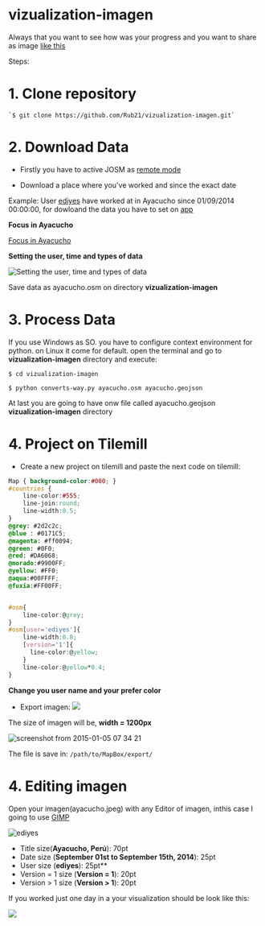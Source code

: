 vizualization-imagen
====================
Always that you want to see how was your progress and you want to share as image [like this]()

Steps:

# 1. Clone repository
	
	`$ git clone https://github.com/Rub21/vizualization-imagen.git`
	

# 2. Download Data

- Firstly you have to active JOSM as [remote mode](https://cloud.githubusercontent.com/assets/1152236/5185379/138afea8-748d-11e4-801a-19d7dbc2b99e.png)


- Download a place where you've worked and since the exact date

Example: User [ediyes](http://www.openstreetmap.org/user/ediyes) have worked at in Ayacucho since 01/09/2014 00:00:00, 
for dowloand the data you have to set on [app](http://rub21.github.io/download-osm-data/#13.00/-13.1660/-74.2153)

**Focus in Ayacucho**

[Focus in Ayacucho](https://cloud.githubusercontent.com/assets/1152236/5608852/3521968a-945e-11e4-932e-19ca396adef6.png)

**Setting the user, time and types of data**

![Setting the user, time and types of data](https://cloud.githubusercontent.com/assets/1152236/5608908/81cd9bae-945f-11e4-848a-bae1161f4000.png)


Save data as ayacucho.osm on directory **vizualization-imagen**


# 3. Process Data

If you use Windows as SO. you have to configure context environment for python. on Linux it come for default.
open the terminal and go to **vizualization-imagen** directory and execute:

`$ cd vizualization-imagen`

`$ python converts-way.py ayacucho.osm ayacucho.geojson`

 At last you are going to have onw file called ayacucho.geojson **vizualization-imagen** directory

# 4. Project on Tilemill

- Create a new project on tilemill and paste the next code on tilemill:

```css
Map { background-color:#000; }
#countries {
	line-color:#555;
	line-join:round;
	line-width:0.5;
}
@grey: #2d2c2c;
@blue : #0171C5;
@magenta: #ff0094;
@green: #0F0;
@red: #DA6068;
@morado:#9900FF;
@yellow: #FF0;
@aqua:#00FFFF;
@fuxia:#FF00FF;


#osm{
	line-color:@grey;
}
#osm[user='ediyes']{
    line-width:0.8;
    [version='1']{
      line-color:@yellow;
    }
	line-color:@yellow*0.4;
}

```
**Change you user name and your prefer color**

- Export imagen:
![](https://cloud.githubusercontent.com/assets/1152236/5613122/4e54097c-94ad-11e4-8b24-73a259da6b71.png)


The size of imagen will be, **width = 1200px**

![screenshot from 2015-01-05 07 34 21](https://cloud.githubusercontent.com/assets/1152236/5613145/96500c26-94ad-11e4-9147-5ff5a6cf7ac7.png)

The file is save in: `/path/to/MapBox/export/`


# 4. Editing imagen

Open your imagen(ayacucho.jpeg) with any Editor of imagen, inthis case I going to use [GIMP](http://www.gimp.org/)

![ediyes](https://cloud.githubusercontent.com/assets/1152236/5613329/b6935c88-94b0-11e4-8cb5-abea20cee446.jpeg)

- Title size(**Ayacucho, Perú**): 70pt
- Date size (**September 01st to September 15th, 2014**): 25pt
- User size (**ediyes**): 25pt**
- Version = 1 size (**Version = 1**): 20pt
- Version > 1 size (**Version > 1**): 20pt

If you worked just one day in a your visualization should be look like this:

![](https://cloud.githubusercontent.com/assets/1152236/3346517/55119694-f8c7-11e3-8d34-e777e9ef8691.jpeg)